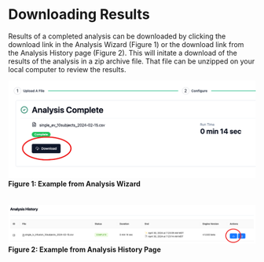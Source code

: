 # Downloading Results
Results of a completed analysis can be downloaded by clicking the download link in the Analysis Wizard (Figure 1) or the download link from the Analysis History page (Figure 2). This will initate a download of the results of the analysis in a zip archive file. That file can be unzipped on your local computer to review the results.

![Analysis Wizard](./images/Analysis_wizard_download.png)
**Figure 1: Example from Analysis Wizard**
\
\
\
![Analysis History Page](./images/Analysis_history_download.png)
**Figure 2: Example from Analysis History Page**
